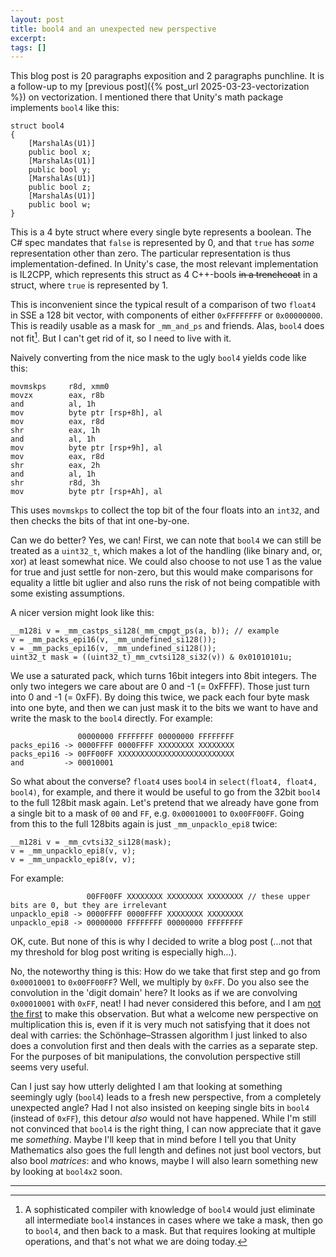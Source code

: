 ```yaml
---
layout: post
title: bool4 and an unexpected new perspective
excerpt:
tags: []
---
```


This blog post is 20 paragraphs exposition and 2 paragraphs punchline. It is a follow-up to my [previous post]({% post_url 2025-03-23-vectorization %}) on vectorization. I mentioned there that Unity's math package implements `bool4` like this:
```
struct bool4
{
    [MarshalAs(U1)]
    public bool x;
    [MarshalAs(U1)]
    public bool y;
    [MarshalAs(U1)]
    public bool z;
    [MarshalAs(U1)]
    public bool w;
}
```
This is a 4 byte struct where every single byte represents a boolean. The C# spec mandates that `false` is represented by 0, and that `true` has _some_ representation other than zero. The particular representation is thus implementation-defined. In Unity's case, the most relevant implementation is IL2CPP, which represents this struct as 4 C++-bools ~~in a trenchcoat~~ in a struct, where `true` is represented by 1.

This is inconvenient since the typical result of a comparison of two `float4` in SSE a 128 bit vector, with components of either `0xFFFFFFFF` or `0x00000000`. This is readily usable as a mask for `_mm_and_ps` and friends. Alas, `bool4` does not fit[^fusion]. But I can't get rid of it, so I need to live with it.

Naively converting from the nice mask to the ugly `bool4` yields code like this:

```
movmskps     r8d, xmm0
movzx        eax, r8b
and          al, 1h
mov          byte ptr [rsp+8h], al
mov          eax, r8d
shr          eax, 1h
and          al, 1h
mov          byte ptr [rsp+9h], al
mov          eax, r8d
shr          eax, 2h
and          al, 1h
shr          r8d, 3h
mov          byte ptr [rsp+Ah], al
```

This uses `movmskps` to collect the top bit of the four floats into an `int32`, and then checks the bits of that int one-by-one.

Can we do better? Yes, we can! First, we can note that `bool4` we can still be treated as a `uint32_t`, which makes a lot of the handling (like binary and, or, xor) at least somewhat nice. We could also choose to not use 1 as the value for true and just settle for non-zero, but this would make comparisons for equality a little bit uglier and also runs the risk of not being compatible with some existing assumptions.

A nicer version might look like this:
```
__m128i v = _mm_castps_si128(_mm_cmpgt_ps(a, b)); // example
v = _mm_packs_epi16(v, _mm_undefined_si128());
v = _mm_packs_epi16(v, _mm_undefined_si128());
uint32_t mask = ((uint32_t)_mm_cvtsi128_si32(v)) & 0x01010101u;
```
We use a saturated pack, which turns 16bit integers into 8bit integers. The only two integers we care about are 0 and -1 (= 0xFFFF). Those just turn into 0 and -1 (= 0xFF). By doing this twice, we pack each four byte mask into one byte, and then we can just mask it to the bits we want to have and write the mask to the `bool4` directly. For example:
```
               00000000 FFFFFFFF 00000000 FFFFFFFF
packs_epi16 -> 0000FFFF 0000FFFF XXXXXXXX XXXXXXXX
packs_epi16 -> 00FF00FF XXXXXXXXXXXXXXXXXXXXXXXXXX
and         -> 00010001
```

So what about the converse? `float4` uses `bool4` in `select(float4, float4, bool4)`, for example, and there it would be useful to go from the 32bit `bool4` to the full 128bit mask again. Let's pretend that we already have gone from a single bit to a mask of `00` and `FF`, e.g. `0x00010001` to `0x00FF00FF`. Going from this to the full 128bits again is just `_mm_unpacklo_epi8` twice:
```
__m128i v = _mm_cvtsi32_si128(mask);
v = _mm_unpacklo_epi8(v, v);
v = _mm_unpacklo_epi8(v, v);
```

For example:
```
                 00FF00FF XXXXXXXX XXXXXXXX XXXXXXXX // these upper bits are 0, but they are irrelevant
unpacklo_epi8 -> 0000FFFF 0000FFFF XXXXXXXX XXXXXXXX
unpacklo_epi8 -> 00000000 FFFFFFFF 00000000 FFFFFFFF
```

OK, cute. But none of this is why I decided to write a blog post (...not that my threshold for blog post writing is especially high...).

No, the noteworthy thing is this: How do we take that first step and go from `0x00010001` to `0x00FF00FF`? Well, we multiply by `0xFF`. Do you also see the convolution in the 'digit domain' here? It looks as if we are convolving `0x00010001` with `0xFF`, neat! I had never considered this before, and I am [not the first](https://en.wikipedia.org/wiki/Sch%C3%B6nhage%E2%80%93Strassen_algorithm) to make this observation. But what a welcome new perspective on multiplication this is, even if it is very much not satisfying that it does not deal with carries: the Schönhage–Strassen algorithm I just linked to also does a convolution first and then deals with the carries as a separate step. For the purposes of bit manipulations, the convolution perspective still seems very useful.

Can I just say how utterly delighted I am that looking at something seemingly ugly (`bool4`) leads to a fresh new perspective, from a completely unexpected angle? Had I not also insisted on keeping single bits in `bool4` (instead of `0xFF`), this detour _also_ would not have happened. While I'm still not convinced that `bool4` is the right thing, I can now appreciate that it gave me _something_. Maybe I'll keep that in mind before I tell you that Unity Mathematics also goes the full length and defines not just bool vectors, but also bool _matrices_: and who knows, maybe I will also learn something new by looking at `bool4x2` soon.

---

[^fusion]: A sophisticated compiler with knowledge of `bool4` would just eliminate all intermediate `bool4` instances in cases where we take a mask, then go to `bool4`, and then back to a mask. But that requires looking at multiple operations, and that's not what we are doing today.